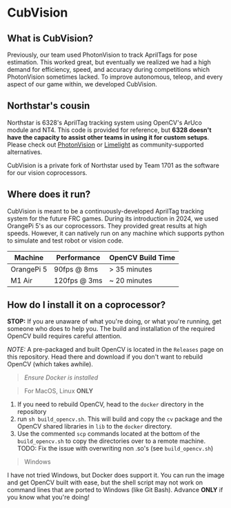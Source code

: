 # CubVision

## What is CubVision?

Previously, our team used PhotonVision to track AprilTags for pose estimation. This worked
great, but eventually we realized we had a high demand for efficiency, speed, and accuracy during competitions which PhotonVision sometimes lacked. To improve autonomous, teleop, and every aspect of our game within, we developed CubVision.

## Northstar's cousin

Northstar is 6328's AprilTag tracking system using OpenCV's ArUco module and NT4. This code is provided for reference, but **6328 doesn't have the capacity to assist other teams in using it for custom setups**. Please check out [PhotonVision](https://photonvision.org) or [Limelight](https://limelightvision.io) as community-supported alternatives.

CubVision is a private fork of Northstar used by Team 1701 as the software for our vision coprocessors.

## Where does it run?

CubVision is meant to be a continuously-developed AprilTag tracking system for the future FRC games. During its introduction in 2024, we used OrangePi 5's as our coprocessors. They provided great results at high speeds. However, it can natively run on any machine which supports python to simulate and test robot or vision code.

| Machine     | Performance | OpenCV Build Time |
| ----------- | ----------- | ----------------- |
| OrangePi 5  | 90fps @ 8ms | > 35 minutes      |
| M1 Air      | 120fps @ 3ms| ~ 20 minutes      |

## How do I install it on a coprocessor?

**STOP:** If you are unaware of what you're doing, or what you're running, get someone who does to help you. The build and installation of the required OpenCV build requires careful attention.

*NOTE:* A pre-packaged and built OpenCV is located in the `Releases` page on this repository. Head there and download if you don't want to rebuild OpenCV (which takes awhile).

> *Ensure Docker is installed*

> For MacOS, Linux **ONLY**
1. If you need to rebuild OpenCV, head to the `docker` directory in the repository
2. run `sh build_opencv.sh`. This will build and copy the `cv` package and the OpenCV shared libraries in `lib` to the `docker` directory.
3. Use the commented `scp` commands located at the bottom of the `build_opencv.sh` to copy the directories over to a remote machine. TODO: Fix the issue with overwriting non .so's (see `build_opencv.sh`)

> Windows

I have not tried Windows, but Docker does support it. You can run the image and get OpenCV built with ease, but the shell script may not work on command lines that are ported to Windows (like Git Bash). Advance **ONLY** if you know what you're doing!